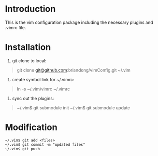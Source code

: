 # Introduction

This is the vim configuration package including the necessary plugins and .vimrc file.

# Installation
1. git clone to local:
> git clone git@github.com:briandong/vimConfig.git ~/.vim

1. create symbol link for ~/.vimrc:
> ln -s ~/.vim/vimrc ~/.vimrc

1. sync out the plugins:
> ~/.vim$ git submodule init
> ~/.vim$ git submodule update

# Modification

```
~/.vim$ git add <files>
~/.vim$ git commit -m "updated files"
~/.vim$ git push
```

